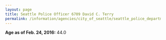 ```yaml
---
layout: page
title: Seattle Police Officer 6709 David C. Terry
permalink: /information/agencies/city_of_seattle/seattle_police_department/copbook/6709/
---
```


**Age as of Feb. 24, 2016:** 44.0
